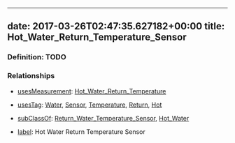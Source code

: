 
---
date: 2017-03-26T02:47:35.627182+00:00
title: Hot_Water_Return_Temperature_Sensor
---
### Definition: TODO

### Relationships

* [usesMeasurement](https://brickschema.org/schema/1.0/BrickFrame#usesMeasurement): [Hot_Water_Return_Temperature](https://brickschema.org/schema/1.0/Brick#Hot_Water_Return_Temperature)

* [usesTag](https://brickschema.org/schema/1.0/BrickFrame#usesTag): [Water](https://brickschema.org/schema/1.0/BrickTag#Water), [Sensor](https://brickschema.org/schema/1.0/BrickTag#Sensor), [Temperature](https://brickschema.org/schema/1.0/BrickTag#Temperature), [Return](https://brickschema.org/schema/1.0/BrickTag#Return), [Hot](https://brickschema.org/schema/1.0/BrickTag#Hot)

* [subClassOf](http://www.w3.org/2000/01/rdf-schema#subClassOf): [Return_Water_Temperature_Sensor](https://brickschema.org/schema/1.0/Brick#Return_Water_Temperature_Sensor), [Hot_Water](https://brickschema.org/schema/1.0/Brick#Hot_Water)

* [label](http://www.w3.org/2000/01/rdf-schema#label): Hot Water Return Temperature Sensor
